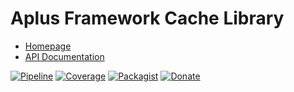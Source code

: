 # Aplus Framework Cache Library

- [Homepage](https://aplus-framework.com/docs/cache)
- [API Documentation](https://aplus-framework.gitlab.io/libraries/cache/docs/)

[![Pipeline](https://gitlab.com/aplus-framework/libraries/cache/badges/master/pipeline.svg)](https://gitlab.com/aplus-framework/libraries/cache/-/pipelines?scope=branches)
[![Coverage](https://gitlab.com/aplus-framework/libraries/cache/badges/master/coverage.svg?job=test:php)](https://aplus-framework.gitlab.io/libraries/cache/coverage/)
[![Packagist](https://img.shields.io/packagist/v/aplus/cache)](https://packagist.org/packages/aplus/cache)
[![Donate](https://img.shields.io/badge/Donate-PayPal-blue.svg)](https://www.paypal.com/cgi-bin/webscr?cmd=_s-xclick&hosted_button_id=NGBNW5PY4VSJ4)
